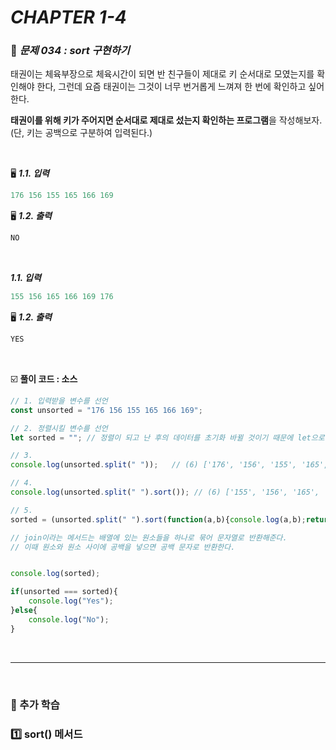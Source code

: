 # _CHAPTER 1-4_

###  :pencil: ​_문제 034 :  sort 구현하기_

태권이는 체육부장으로 체육시간이 되면 반 친구들이 제대로 키 순서대로 모였는지를 확인해야 한다, 그런데 요즘 태권이는 그것이 너무 번거롭게 느껴져 한 번에 확인하고 싶어한다.

**태권이를 위해 키가 주어지면 순서대로 제대로 섰는지 확인하는 프로그램**을 작성해보자.
(단, 키는 공백으로 구분하여 입력된다.)

<br>

:desktop_computer: ***1.1. 입력***

```javascript
176 156 155 165 166 169
```

:desktop_computer: ***1.2. 출력***

```javascript
NO
```

<br>

 ***1.1. 입력***

```javascript
155 156 165 166 169 176
```

:desktop_computer: ***1.2. 출력***

```javascript
YES
```

<br>

:ballot_box_with_check: **풀이 코드  : 소스**

```javascript
// 1. 입력받을 변수를 선언
const unsorted = "176 156 155 165 166 169";

// 2. 정렬시킬 변수를 선언
let sorted = ""; // 정렬이 되고 난 후의 데이터를 초기화 바뀔 것이기 때문에 let으로 선언

// 3. 
console.log(unsorted.split(" "));	// (6) ['176', '156', '155', '165', '166', '169']

// 4. 
console.log(unsorted.split(" ").sort()); // (6) ['155', '156', '165', '166', '169', '176']

// 5.
sorted = (unsorted.split(" ").sort(function(a,b){console.log(a,b);return a - b;})).join(" ");

// join이라는 메서드는 배열에 있는 원소들을 하나로 묶어 문자열로 반환해준다. 
// 이때 원소와 원소 사이에 공백을 넣으면 공백 문자로 반환한다.


console.log(sorted);

if(unsorted === sorted){
    console.log("Yes");
}else{
    console.log("No");
}
```



<br>

---

<br>

### :diamond_shape_with_a_dot_inside: 추가 학습

###  :one: sort() 메서드

